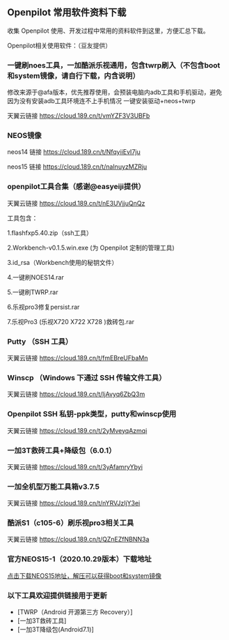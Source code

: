 ## Openpilot 常用软件资料下载

收集 Openpilot 使用、开发过程中常用的资料软件到这里，方便汇总下载。


Openpilot相关使用软件：（豆友提供）


  ### 一键刷noes工具，一加酷派乐视通用，包含twrp刷入（不包含boot和system镜像，请自行下载，内含说明）
  修改来源于@afa版本，优先推荐使用，会预装电脑内adb工具和手机驱动，避免因为没有安装adb工具环境连不上手机情况
  一键安装驱动+neos+twrp
  
  天翼云链接 https://cloud.189.cn/t/vmYZF3V3UBFb
  
  ### NEOS镜像
  
  neos14 链接 https://cloud.189.cn/t/NfqyiiEvI7ju
  
  neos15 链接 https://cloud.189.cn/t/naInuyzMZRju
  
  
 
  ### openpilot工具合集（感谢@easyeiji提供）
  
  天翼云链接 https://cloud.189.cn/t/nE3UVjjuQnQz 
  
  工具包含：
  
  1.flashfxp5.40.zip（ssh工具）
  
  2.Workbench-v0.1.5.win.exe (为 Openpilot 定制的管理工具)
  
  3.id_rsa（Workbench使用的秘钥文件）
  
  4.一键刷NOES14.rar
  
  5.一键刷TWRP.rar
  
  6.乐视pro3修复persist.rar
  
  7.乐视Pro3 (乐视X720 X722 X728 )救砖包.rar
  
  
  ### Putty （SSH 工具）
  
  天翼云链接 https://cloud.189.cn/t/fmEBreUFbaMn
  
  ### Winscp （Windows 下通过 SSH 传输文件工具）
  
  天翼云链接 https://cloud.189.cn/t/IjAvyq6ZbQ3m
  
  ### Openpilot SSH 私钥-ppk类型，putty和winscp使用
  
  天翼云链接 https://cloud.189.cn/t/2yMveyqAzmqi
  
  ### 一加3T救砖工具+降级包（6.0.1）
 
  天翼云链接 https://cloud.189.cn/t/3yAfamryYbyi
  
  ### 一加全机型万能工具箱v3.7.5
  
  天翼云链接 https://cloud.189.cn/t/nYRVJzIjY3ei
  
  ### 酷派S1（c105-6）刷乐视pro3相关工具
  
  天翼云链接 https://cloud.189.cn/t/QZnEZfNBNN3a

  
  ### 官方NEOS15-1（2020.10.29版本）下载地址

[点击下载NEOS15地址，解压可以获得boot和system镜像](https://commadist.azureedge.net/neosupdate/ota-signed-e85f507777cb6b22f88ba1c8be6bbaa2630c484b971344b645fca2d1c461cd47.zip) 


  ### 以下工具欢迎提供链接用于更新

- [TWRP（Android 开源第三方 Recovery）]
- [一加3T救砖工具]
- [一加3T降级包(Android7.1)]

